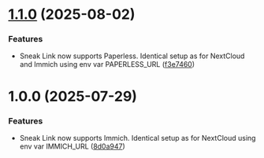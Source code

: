 # [1.1.0](https://github.com/felixandersen/sneak-link/compare/v1.0.0...v1.1.0) (2025-08-02)


### Features

* Sneak Link now supports Paperless. Identical setup as for NextCloud and Immich using env var PAPERLESS_URL ([f3e7460](https://github.com/felixandersen/sneak-link/commit/f3e74608ff2f3d6e25fda2b8b7fcbaecf42e5b7e))

# 1.0.0 (2025-07-29)


### Features

* Sneak Link now supports Immich. Identical setup as for NextCloud using env var IMMICH_URL ([8d0a947](https://github.com/felixandersen/sneak-link/commit/8d0a947759bbd3f9b38f8e69ac7c2d4289c11d75))
